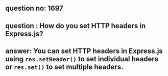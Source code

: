 
      
## question no: 1697

## question : How do you set HTTP headers in Express.js?

## answer: You can set HTTP headers in Express.js using `res.setHeader()` to set individual headers or `res.set()` to set multiple headers.
      